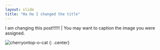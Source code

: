 ```yaml
---
layout: slide
title: "Ha Ha I changed the title"
---
```


I am changing this post!!!!!! | You may want to caption the image you were assigned.

![cherryontop-o-cat](https://octodex.github.com/images/cherryontop-o-cat.png)
{: .center}
